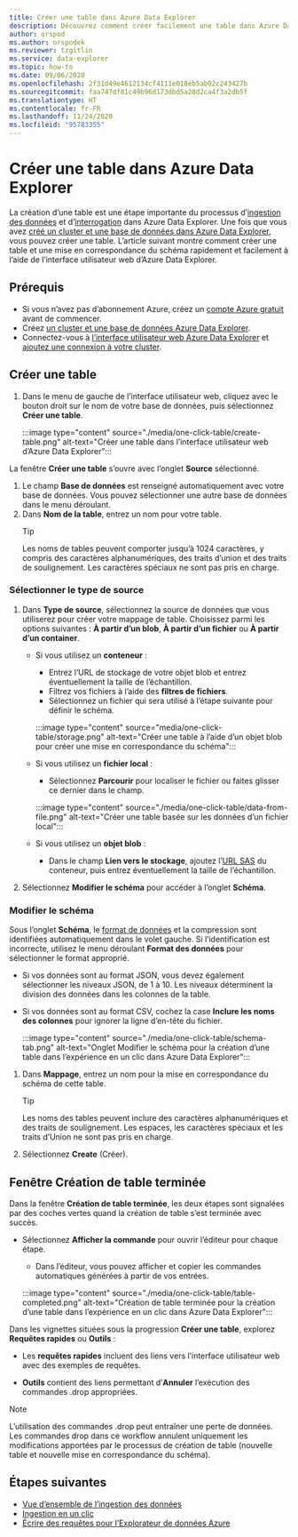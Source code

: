 ```yaml
---
title: Créer une table dans Azure Data Explorer
description: Découvrez comment créer facilement une table dans Azure Data Explorer avec l’expérience en un clic.
author: orspod
ms.author: orspodek
ms.reviewer: tzgitlin
ms.service: data-explorer
ms.topic: how-to
ms.date: 09/06/2020
ms.openlocfilehash: 2f31d49e4612134cf4111e018eb5ab02c243427b
ms.sourcegitcommit: faa747df81c49b96d173dbd5a28d2ca4f3a2db5f
ms.translationtype: HT
ms.contentlocale: fr-FR
ms.lasthandoff: 11/24/2020
ms.locfileid: "95783355"
---
```

# <a name="create-a-table-in-azure-data-explorer"></a>Créer une table dans Azure Data Explorer

La création d’une table est une étape importante du processus d’[ingestion des données](ingest-data-overview.md) et d’[interrogation](write-queries.md) dans Azure Data Explorer. Une fois que vous avez [créé un cluster et une base de données dans Azure Data Explorer](create-cluster-database-portal.md), vous pouvez créer une table. L’article suivant montre comment créer une table et une mise en correspondance du schéma rapidement et facilement à l’aide de l’interface utilisateur web d’Azure Data Explorer. 

## <a name="prerequisites"></a>Prérequis

* Si vous n’avez pas d’abonnement Azure, créez un [compte Azure gratuit](https://azure.microsoft.com/free/) avant de commencer.
* Créez [un cluster et une base de données Azure Data Explorer](create-cluster-database-portal.md).
* Connectez-vous à [l’interface utilisateur web Azure Data Explorer](https://dataexplorer.azure.com/) et [ajoutez une connexion à votre cluster](web-query-data.md#add-clusters).

## <a name="create-a-table"></a>Créer une table

1. Dans le menu de gauche de l’interface utilisateur web, cliquez avec le bouton droit sur le nom de votre base de données, puis sélectionnez **Créer une table**.

    :::image type="content" source="./media/one-click-table/create-table.png" alt-text="Créer une table dans l’interface utilisateur web d’Azure Data Explorer":::

La fenêtre **Créer une table** s’ouvre avec l’onglet **Source** sélectionné.
1. Le champ **Base de données** est renseigné automatiquement avec votre base de données. Vous pouvez sélectionner une autre base de données dans le menu déroulant.
1. Dans **Nom de la table**, entrez un nom pour votre table. 
    > [!TIP]
    >  Les noms de tables peuvent comporter jusqu’à 1024 caractères, y compris des caractères alphanumériques, des traits d’union et des traits de soulignement. Les caractères spéciaux ne sont pas pris en charge.

### <a name="select-source-type"></a>Sélectionner le type de source

1. Dans **Type de source**, sélectionnez la source de données que vous utiliserez pour créer votre mappage de table. Choisissez parmi les options suivantes : **À partir d’un blob**, **À partir d’un fichier** ou **À partir d’un container**.
   
    
    * Si vous utilisez un **conteneur** :
        * Entrez l’URL de stockage de votre objet blob et entrez éventuellement la taille de l’échantillon. 
        * Filtrez vos fichiers à l’aide des **filtres de fichiers**. 
        * Sélectionnez un fichier qui sera utilisé à l’étape suivante pour définir le schéma.

        :::image type="content" source="media/one-click-table/storage.png" alt-text="Créer une table à l’aide d’un objet blob pour créer une mise en correspondance du schéma":::
    
    * Si vous utilisez un **fichier local** :
        * Sélectionnez **Parcourir** pour localiser le fichier ou faites glisser ce dernier dans le champ.

        :::image type="content" source="./media/one-click-table/data-from-file.png" alt-text="Créer une table basée sur les données d’un fichier local":::

    * Si vous utilisez un **objet blob** :
        * Dans le champ **Lien vers le stockage**, ajoutez l’[URL SAS](/azure/vs-azure-tools-storage-explorer-blobs#get-the-sas-for-a-blob-container) du conteneur, puis entrez éventuellement la taille de l’échantillon. 

1. Sélectionnez **Modifier le schéma** pour accéder à l’onglet **Schéma**.

### <a name="edit-schema"></a>Modifier le schéma

Sous l’onglet **Schéma**, le [format de données](ingest-data-one-click.md#file-formats) et la compression sont identifiées automatiquement dans le volet gauche. Si l’identification est incorrecte, utilisez le menu déroulant **Format des données** pour sélectionner le format approprié.

   * Si vos données sont au format JSON, vous devez également sélectionner les niveaux JSON, de 1 à 10. Les niveaux déterminent la division des données dans les colonnes de la table.
   * Si vos données sont au format CSV, cochez la case **Inclure les noms des colonnes** pour ignorer la ligne d’en-tête du fichier.

        :::image type="content" source="./media/one-click-table/schema-tab.png" alt-text="Onglet Modifier le schéma pour la création d’une table dans l’expérience en un clic dans Azure Data Explorer":::
 
1. Dans **Mappage**, entrez un nom pour la mise en correspondance du schéma de cette table. 
    > [!TIP]
    >  Les noms des tables peuvent inclure des caractères alphanumériques et des traits de soulignement. Les espaces, les caractères spéciaux et les traits d’Union ne sont pas pris en charge.
1. Sélectionnez **Create** (Créer).

## <a name="create-table-completed-window"></a>Fenêtre Création de table terminée

Dans la fenêtre **Création de table terminée**, les deux étapes sont signalées par des coches vertes quand la création de table s’est terminée avec succès.

* Sélectionnez **Afficher la commande** pour ouvrir l’éditeur pour chaque étape. 
    * Dans l’éditeur, vous pouvez afficher et copier les commandes automatiques générées à partir de vos entrées.
    
    :::image type="content" source="./media/one-click-table/table-completed.png" alt-text="Création de table terminée pour la création d’une table dans l’expérience en un clic dans Azure Data Explorer":::
 
Dans les vignettes situées sous la progression **Créer une table**, explorez **Requêtes rapides** ou **Outils** :

* Les **requêtes rapides** incluent des liens vers l’interface utilisateur web avec des exemples de requêtes.

* **Outils** contient des liens permettant d’**Annuler** l’exécution des commandes .drop appropriées.

> [!NOTE]
> L’utilisation des commandes .drop peut entraîner une perte de données.<br>
> Les commandes drop dans ce workflow annulent uniquement les modifications apportées par le processus de création de table (nouvelle table et nouvelle mise en correspondance du schéma).

## <a name="next-steps"></a>Étapes suivantes

* [Vue d’ensemble de l’ingestion des données](ingest-data-overview.md)
* [Ingestion en un clic](ingest-data-one-click.md)
* [Écrire des requêtes pour l’Explorateur de données Azure](write-queries.md)  
